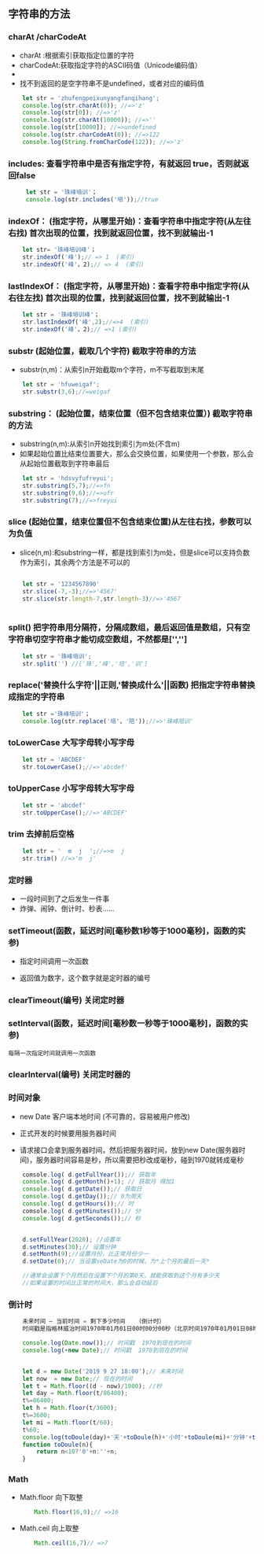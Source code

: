 ## 字符串的方法

### charAt /charCodeAt
   - charAt :根据索引获取指定位置的字符
   - charCodeAt:获取指定字符的ASCII码值（Unicode编码值）
   - 
   - 找不到返回的是空字符串不是undefined，或者对应的编码值 
```js
    let str = 'zhufengpeixunyangfanqihang';
    console.log(str.charAt(0)); //=>'z'
    console.log(str[0]); //=>'z'
    console.log(str.charAt(10000)); //=>''
    console.log(str[10000]); //=>undefined
    console.log(str.charCodeAt(0)); //=>122
    console.log(String.fromCharCode(122)); //=>'z'
```

### includes: 查看字符串中是否有指定字符，有就返回     true，否则就返回false
```js
     let str = '珠峰培训'；
     console.log(str.includes('培'));//true
```

###  indexOf： (指定字符，从哪里开始)：查看字符串中指定字符(从左往右找) 首次出现的位置，找到就返回位置，找不到就输出-1

```js
    let str= '珠峰培训峰'；
    str.indexOf('峰');// => 1  (索引)
    str.indexOf('峰'，2);// => 4  (索引)
```

###   lastIndexOf： (指定字符，从哪里开始)：查看字符串中指定字符(从右往左找) 首次出现的位置，找到就返回位置，找不到就输出-1

```js
    let str = '珠峰培训峰'；
    str.lastIndexOf('峰',2);//=>4  (索引)
    str.indexOf('峰'，2);// =>1 (索引)
```

### substr (起始位置，截取几个字符) 截取字符串的方法
   -  substr(n,m)：从索引n开始截取m个字符，m不写截取到末尾
```js
    let str = 'hfuweigaf';
    str.substr(3,6);//=weigaf
```

###   substring： (起始位置，结束位置（但不包含结束位置）) 截取字符串的方法
   - substring(n,m):从索引n开始找到索引为m处(不含m)
   - 如果起始位置比结束位置要大，那么会交换位置，如果使用一个参数，那么会从起始位置截取到字符串最后

```js
    let str = 'hdsvyfufreyui';
    str.substring(5,7);//=>fn
    str.substring(9,6);//=>ufr
    str.substring(7);//=>freyui
```

###  slice (起始位置，结束位置但不包含结束位置)从左往右找，参数可以为负值
   - slice(n,m):和substring一样，都是找到索引为m处，但是slice可以支持负数作为索引，其余两个方法是不可以的

```js

    let str = '1234567890'
    str.slice(-7,-3);//=>'4567'
    str.slice(str.length-7,str.length-3)//=>'4567
    
```

### split() 把字符串用分隔符，分隔成数组，最后返回值是数组，只有空字符串切空字符串才能切成空数组，不然都是['','']
```js
    let str = '珠峰培训';
    str.split('') //['珠','峰','培','训']
```

###  replace('替换什么字符'||正则,'替换成什么'||函数)  把指定字符串替换成指定的字符串

```js
    let str ='珠峰培训'；
    console.log(str.replace('培'，'陪'));//=>'珠峰陪训'
```


###  toLowerCase  大写字母转小写字母

```js
    let str = 'ABCDEF'
    str.toLowerCase();//=>'abcdef'
```

###  toUpperCase  小写字母转大写字母

```js
    let str = 'abcdef'
    str.toUpperCase();//=>'ABCDEF'
```

### trim  去掉前后空格

```js
    let str = '  m  j  ';//=>m  j
    str.trim() //=>'m  j'
```


###  定时器

- 一段时间到了之后发生一件事
- 炸弹、闹钟、倒计时、秒表......

###  setTimeout(函数，延迟时间[毫秒数1秒等于1000毫秒]，函数的实参)
 -  指定时间调用*一*次函数

 - 返回值为数字，这个数字就是定时器的编号

### clearTimeout(编号) 关闭定时器

### setInterval(函数，延迟时间[毫秒数一秒等于1000毫秒]，函数的实参)
    每隔一次指定时间就调用一次函数

###  clearInterval(编号) 关闭定时器的


###  时间对象

  - new Date 客户端本地时间 (不可靠的，容易被用户修改)
  -  正式开发的时候要用服务器时间

-  请求接口会拿到服务器时间，然后把服务器时间，放到new Date(服务器时间)，服务器时间容易是秒，所以需要把秒改成毫秒，碰到1970就转成毫秒

```js
    comsole.log( d.getFullYear());// 获取年
    console.log( d.getMonth()+1); // 获取月 得加1
    console.log( d.getDate());// 获取日
    console.log( d.getDay());// 0为周天
    console.log( d.getHours());// 时
    comsole.log( d.getMinutes());// 分
    console.log( d.getSeconds());// 秒


    d.setFullYear(2020); //设置年
    d.setMinutes(30);// 设置分钟
    d.setMonth(9);//设置月份，比正常月份少一
    d.setDate(0);// 当设置seDate为0的时候，为*上个月的最后一天*

    //通常会设置下个月然后在设置下个月的第0天，就能获取到这个月有多少天
    //如果设置的时间比正常的时间大，那么会自动延后

```

###  倒计时

```js
    未来时间 — 当前时间 = 剩下多少时间   （倒计时）
    时间戳是指格林威治时间1970年01月01日00时00分00秒（北京时间1970年01月01日08时00分00秒）起至现在的总毫秒数

    console.log(Date.now());// 时间戳  1970到现在的时间
    console.log(+new Date);// 时间戳  1970到现在的时间


    let d = new Date('2019 9 27 18:00');// 未来时间
    let now  = new Date;// 现在的时间
    let t = Math.floor((d - now)/1000); //秒
    let day = Math.floor(t/86400);
    t%=86400;
    let h = Math.floor(t/3600);
    t%=3600;
    let mi = Math.floor(t/60);
    t%60;
    console.log(toDoule(day)+'天'+toDoule(h)+'小时'+toDoule(mi)+'分钟'+toDule(t)+'秒');
    function toDoule(n){
        return n<10?'0'+n:''+n;
    }

```

###  Math
-  Math.floor 向下取整
    ```js
        Math.floor(16,9);// =>16
    ```

-  Math.ceil 向上取整
    ```js
        Math.ceil(16,7)// =>7
    ``` 






